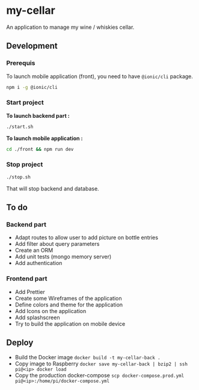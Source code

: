 # my-cellar

An application to manage my wine / whiskies cellar.

## Development

### Prerequis

To launch mobile application (front), you need to have `@ionic/cli` package.

```bash
npm i -g @ionic/cli
```

### Start project

**To launch backend part :**

```bash
./start.sh
```

**To launch mobile application :**

```bash
cd ./front && npm run dev
```

### Stop project

```bash
./stop.sh
```

That will stop backend and database.

## To do

### Backend part

- Adapt routes to allow user to add picture on bottle entries
- Add filter about query parameters
- Create an ORM
- Add unit tests (mongo memory server)
- Add authentication

### Frontend part

- Add Prettier
- Create some Wireframes of the application
- Define colors and theme for the application
- Add Icons on the application
- Add splashscreen
- Try to build the application on mobile device

## Deploy

- Build the Docker image `docker build -t my-cellar-back .`
- Copy image to Raspberry `docker save my-cellar-back | bzip2 | ssh pi@<ip> docker load`
- Copy the production docker-compose `scp docker-compose.prod.yml pi@<ip>:/home/pi/docker-compose.yml`
